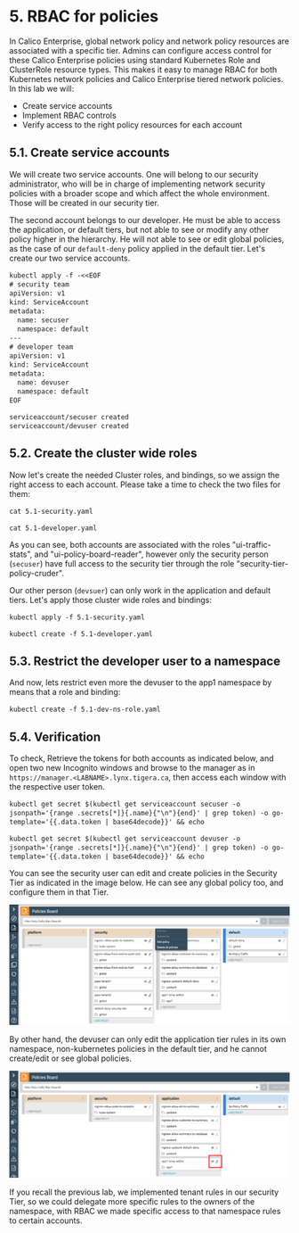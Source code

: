 # 5. RBAC for policies

In Calico Enterprise, global network policy and network policy resources are associated with a specific tier. Admins can configure access control for these Calico Enterprise policies using standard Kubernetes Role and ClusterRole resource types. This makes it easy to manage RBAC for both Kubernetes network policies and Calico Enterprise tiered network policies. In this lab we will:

- Create service accounts 
- Implement RBAC controls 
- Verify access to the right policy resources for each account

## 5.1. Create service accounts

We will create two service accounts. One will belong to our security administrator, who will be in charge of implementing network security policies with a broader scope and which affect the whole environment. Those will be created in our security tier.

The second account belongs to our developer. He must be able to access the application, or default tiers, but not able to see or modify any other policy higher in the hierarchy. He will not able to see or edit global policies, as the case of our `default-deny` policy applied in the default tier. Let's create our two service accounts.

```
kubectl apply -f -<<EOF
# security team
apiVersion: v1
kind: ServiceAccount
metadata:
  name: secuser
  namespace: default
---
# developer team
apiVersion: v1
kind: ServiceAccount
metadata:
  name: devuser
  namespace: default
EOF
```
```
serviceaccount/secuser created
serviceaccount/devuser created
```

## 5.2. Create the cluster wide roles

Now let's create the needed Cluster roles, and bindings, so we assign the right access to each account. Please take a time to check the two files for them:

```
cat 5.1-security.yaml
```
```
cat 5.1-developer.yaml
```

As you can see, both accounts are associated with the roles "ui-traffic-stats", and "ui-policy-board-reader", however only the security person (`secuser`) have full access to the security tier through the role "security-tier-policy-cruder".

Our other person (`devsuer`) can only work in the application and default tiers. Let's apply those cluster wide roles and bindings:

```
kubectl apply -f 5.1-security.yaml
```
```
kubectl create -f 5.1-developer.yaml
```

## 5.3. Restrict the developer user to a namespace

And now, lets restrict even more the devuser to the app1 namespace by means that a role and binding:

```
kubectl create -f 5.1-dev-ns-role.yaml
```

## 5.4. Verification

To check, Retrieve the tokens for both accounts as indicated below, and open two new Incognito windows and browse to the manager as in `https://manager.<LABNAME>.lynx.tigera.ca`, then access each window with the respective user token.

```
kubectl get secret $(kubectl get serviceaccount secuser -o jsonpath='{range .secrets[*]}{.name}{"\n"}{end}' | grep token) -o go-template='{{.data.token | base64decode}}' && echo
```
```
kubectl get secret $(kubectl get serviceaccount devuser -o jsonpath='{range .secrets[*]}{.name}{"\n"}{end}' | grep token) -o go-template='{{.data.token | base64decode}}' && echo
```

You can see the security user can edit and create policies in the Security Tier as indicated in the image below. He can see any global policy too, and configure them in that Tier.

![rbacsec](img/rbacsec.png)

By other hand, the devuser can only edit the application tier rules in its own namespace, non-kubernetes policies in the default tier, and he cannot create/edit or see global policies.

![rbacdev](img/rbacdev.png)

If you recall the previous lab, we implemented tenant rules in our security Tier, so we could delegate more specific rules to the owners of the namespace, with RBAC we made specific access to that namespace rules to certain accounts.
